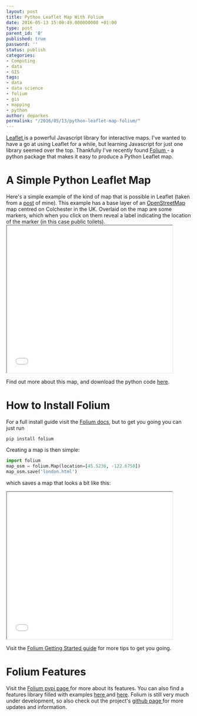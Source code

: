 ```yaml
---
layout: post
title: Python Leaflet Map With Folium
date: 2016-05-13 15:00:49.000000000 +01:00
type: post
parent_id: '0'
published: true
password: ''
status: publish
categories:
- Computing
- data
- GIS
tags:
- data
- data science
- folium
- gis
- mapping
- python
author: deparkes
permalink: "/2016/05/13/python-leaflet-map-folium/"
---
```

<a href="https://leafletjs.com/">Leaflet </a>is a powerful Javascript library for interactive maps. I've wanted to have a go at using Leaflet for a while, but learning Javascript for just one library seemed over the top. Thankfully I've recently found <a href="https://pypi.python.org/pypi/folium">Folium </a>- a python package that makes it easy to produce a Python Leaflet map.
<h1>A Simple Python Leaflet Map</h1>
Here's a simple example of the kind of map that is possible in Leaflet (taken from a <a href="https://wp.me/p4DE9r-FE">post</a> of mine). This example has a base layer of an
<a href="https://www.openstreetmap.org/#map=5/51.500/-0.100">OpenStreetMap</a> map centred on Colchester in the UK. Overlaid on the map are some markers, which when you click on them reveal a label indicating the location of the marker (in this case public toilets).

<iframe src="{{site.baseurl}}/assets/maps/colch_toilets.html" name="colch_toilets" width="450" height="400" frameborder="1"></iframe>

Find out more about this map, and download the python code <a href="https://wp.me/p4DE9r-FE">here</a>.
<h1>How to Install Folium</h1>
For a full install guide visit the <a href="https://folium.readthedocs.org/en/latest/#">Folium docs</a>, but to get you going you can just run

```
pip install folium
```

Creating a map is then simple:

```python
import folium
map_osm = folium.Map(location=[45.5236, -122.6750])
map_osm.save('london.html')
```

which saves a map that looks a bit like this:

<iframe src="{{site.baseurl}}/assets/maps/london.html" name="london" width="450" height="400" frameborder="1"></iframe>

Visit the <a href="https://pypi.python.org/pypi/folium">Folium Getting Started guide</a> for more tips to get you going.
<h1>Folium Features</h1>
Visit the <a href="https://pypi.python.org/pypi/folium">Folium pypi page </a>for more about its features. You can also find a features library filled with examples <a href="https://nbviewer.jupyter.org/github/python-visualization/folium/tree/master/examples/">here </a>and <a href="https://nbviewer.jupyter.org/github/ocefpaf/folium_notebooks/tree/master/">here</a>.
Folium is still very much under development, so also check out the project's <a href="https://github.com/python-visualization/folium">github page </a>for more updates and information.
